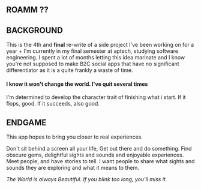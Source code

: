 ## ROAMM ??


## BACKGROUND

This is the 4th and **final** re-write of a side project I've been
working on for a year + I'm currently in my final semester at aptech,
studying software engineering. I spent a lot of months letting this
idea marinate and I know you're not supposed to make B2C social apps
that have no significant differentiator as it is a quite frankly a
waste of time.

#### I know it won't change the world. I've quit several times

I'm determined to develop the character trait of finishing what i
start. If it flops, good. If it succeeds, also good.

## ENDGAME

This app hopes to bring you closer to real experiences. 

Don't sit behind a screen all your life, Get out there and do something. 
Find obscure gems, delightful sights and sounds and enjoyable experiences.
Meet people, and have stories to tell. I want people to share what
sights and sounds they are exploring and what it means to them.

_The World is always Beautiful. If you blink too long, you'll miss
it._
